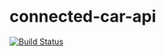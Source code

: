 # connected-car-api
[![Build Status](https://travis-ci.org/sedouard/connected-car-api.svg?branch=master)](https://travis-ci.org/sedouard/connected-car-api)
